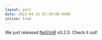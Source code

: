 ```yaml
---
layout: post
date: 2023-04-25 07:59:00-0400
inline: true
---
```


We just released [NeSVoR](https://github.com/daviddmc/NeSVoR) v0.2.0. Check it out!
